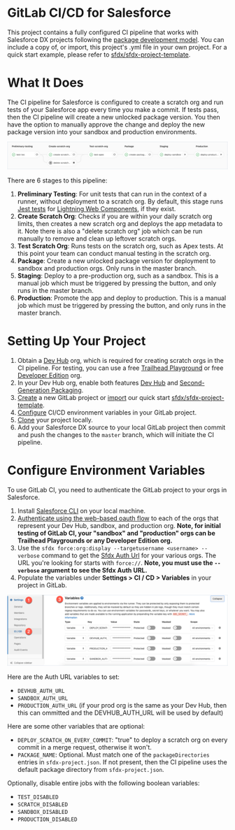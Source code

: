 # GitLab CI/CD for Salesforce

This project contains a fully configured CI pipeline that works with Salesforce DX projects following the [package development model](https://trailhead.salesforce.com/en/content/learn/modules/sfdx_dev_model).
You can include a copy of, or import, this project's .yml file in your own project.
For a quick start example, please refer to [sfdx/sfdx-project-template](https://gitlab.com/sfdx/sfdx-project-template).

# What It Does

The CI pipeline for Salesforce is configured to create a scratch org and run tests of your Salesforce app every time you make a commit.
If tests pass, then the CI pipeline will create a new unlocked package version. You then have the option to manually approve the change
and deploy the new package version into your sandbox and production environments.

![Completed pipeline](images/completed-pipeline.png)

There are 6 stages to this pipeline:

1. **Preliminary Testing**: For unit tests that can run in the context of a runner, without deployment to a scratch org. By default, this stage runs [Jest tests](https://developer.salesforce.com/docs/component-library/documentation/lwc/lwc.testing) for [Lightning Web Components](https://trailhead.salesforce.com/en/content/learn/trails/build-lightning-web-components), if they exist.
2. **Create Scratch Org**: Checks if you are within your daily scratch org limits, then creates a new scratch org and deploys the app metadata to it. Note there is also a "delete scratch org" job which can be run manually to remove and clean up leftover scratch orgs.
3. **Test Scratch Org**: Runs tests on the scratch org, such as Apex tests. At this point your team can conduct manual testing in the scratch org.
4. **Package**: Create a new unlocked package version for deployment to sandbox and production orgs. Only runs in the master branch.
5. **Staging**: Deploy to a pre-production org, such as a sandbox. This is a manual job which must be triggered by pressing the button, and only runs in the master branch.
6. **Production**: Promote the app and deploy to production. This is a manual job which must be triggered by pressing the button, and only runs in the master branch.

# Setting Up Your Project

1. Obtain a [Dev Hub](https://trailhead.salesforce.com/content/learn/projects/quick-start-salesforce-dx?trail_id=sfdx_get_started) org, which is required for creating scratch orgs in the CI pipeline. For testing, you can use a free [Trailhead Playground](https://trailhead.salesforce.com/content/learn/modules/trailhead_playground_management?trail_id=learn_salesforce_with_trailhead) or free [Developer Edition](https://developer.salesforce.com/signup) org.
2. In your Dev Hub org, enable both features [Dev Hub](https://developer.salesforce.com/docs/atlas.en-us.sfdx_setup.meta/sfdx_setup/sfdx_setup_enable_devhub.htm) and [Second-Generation Packaging](https://developer.salesforce.com/docs/atlas.en-us.sfdx_setup.meta/sfdx_setup/sfdx_setup_enable_secondgen_pkg.htm).
3. [Create](https://docs.gitlab.com/ee/gitlab-basics/create-project.html) a new GitLab project or [import](https://docs.gitlab.com/ee/user/project/import/repo_by_url.html) our quick start [sfdx/sfdx-project-template](https://gitlab.com/sfdx/sfdx-project-template).
4. [Configure](#configure-environment-variables) CI/CD environment variables in your GitLab project.
5. [Clone](https://docs.gitlab.com/ee/gitlab-basics/command-line-commands.html) your project locally.
6. Add your Salesforce DX source to your local GitLab project then commit and push the changes to the `master` branch, which will initiate the CI pipeline.

# Configure Environment Variables

To use GitLab CI, you need to authenticate the GitLab project to your orgs in Salesforce.

1. Install [Salesforce CLI](https://developer.salesforce.com/tools/sfdxcli) on your local machine.
2. [Authenticate using the web-based oauth flow](https://developer.salesforce.com/docs/atlas.en-us.sfdx_dev.meta/sfdx_dev/sfdx_dev_auth_web_flow.htm) to each of the orgs that represent your Dev Hub, sandbox, and production org. **Note, for initial testing of GitLab CI, your "sandbox" and "production" orgs can be Trailhead Playgrounds or any Developer Edition org.**
3. Use the `sfdx force:org:display --targetusername <username> --verbose` command to get the [Sfdx Auth Url](https://developer.salesforce.com/docs/atlas.en-us.sfdx_dev.meta/sfdx_dev/sfdx_dev_auth_view_info.htm) for your various orgs. The URL you're looking for starts with `force://`. **Note, you must use the `--verbose` argument to see the Sfdx Auth URL.**
4. Populate the variables under **Settings > CI / CD > Variables** in your project in GitLab.

![Enter CI/CD variables](images/cicd-variables.png)

Here are the Auth URL variables to set:

- `DEVHUB_AUTH_URL`
- `SANDBOX_AUTH_URL`
- `PRODUCTION_AUTH_URL` (if your prod org is the same as your Dev Hub, then this can ommitted and the DEVHUB_AUTH_URL will be used by default)

Here are some other variables that are optional:

- `DEPLOY_SCRATCH_ON_EVERY_COMMIT`: "true" to deploy a scratch org on every commit in a merge request, otherwise it won't.
- `PACKAGE_NAME`: Optional. Must match one of the `packageDirectories` entries in `sfdx-project.json`. If not present, then the CI pipeline uses the default package directory from `sfdx-project.json`.

Optionally, disable entire jobs with the following boolean variables:

- `TEST_DISABLED`
- `SCRATCH_DISABLED`
- `SANDBOX_DISABLED`
- `PRODUCTION_DISABLED`
